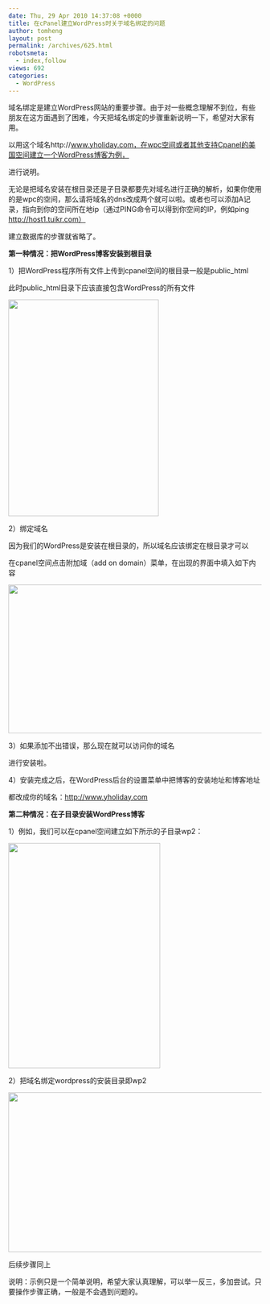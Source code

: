 ```yaml
---
date: Thu, 29 Apr 2010 14:37:08 +0000
title: 在cPanel建立WordPress时关于域名绑定的问题
author: tomheng
layout: post
permalink: /archives/625.html
robotsmeta:
  - index,follow
views: 692
categories:
  - WordPress
---
```

域名绑定是建立WordPress网站的重要步骤。由于对一些概念理解不到位，有些朋友在这方面遇到了困难，今天把域名绑定的步骤重新说明一下，希望对大家有用。

以用这个域名http://www.yholiday.com，在wpc空间或者其他支持Cpanel的美国空间建立一个WordPress博客为例，

进行说明。

无论是把域名安装在根目录还是子目录都要先对域名进行正确的解析，如果你使用的是wpc的空间，那么请将域名的dns改成两个就可以啦。或者也可以添加A记录，指向到你的空间所在地ip（通过PING命令可以得到你空间的IP，例如ping http://host1.tuikr.com）

建立数据库的步骤就省略了。

**第一种情况：把WordPress博客安装到根目录**

1）把WordPress程序所有文件上传到cpanel空间的根目录一般是public_html

此时public_html目录下应该直接包含WordPress的所有文件

<img src="http://www.chinaz.com/upimg/allimg/100429/1304030.jpg" border="0" alt="" width="299" height="430" />

2）绑定域名

因为我们的WordPress是安装在根目录的，所以域名应该绑定在根目录才可以

在cpanel空间点击附加域（add on domain）菜单，在出现的界面中填入如下内容

<img src="http://www.chinaz.com/upimg/allimg/100429/1304031.jpg" border="0" alt="" width="564" height="295" />

3）如果添加不出错误，那么现在就可以访问你的域名

进行安装啦。

4）安装完成之后，在WordPress后台的设置菜单中把博客的安装地址和博客地址

都改成你的域名：http://www.yholiday.com

**第二种情况：在子目录安装WordPress博客**

1）例如，我们可以在cpanel空间建立如下所示的子目录wp2：

<img src="http://www.chinaz.com/upimg/allimg/100429/1304032.jpg" border="0" alt="" width="302" height="447" />

2）把域名绑定wordpress的安装目录即wp2

<img src="http://www.chinaz.com/upimg/allimg/100429/1304033.jpg" border="0" alt="" width="638" height="317" />

后续步骤同上

说明：示例只是一个简单说明，希望大家认真理解，可以举一反三，多加尝试。只要操作步骤正确，一般是不会遇到问题的。
